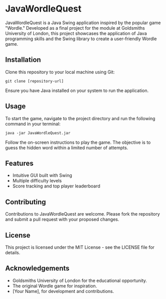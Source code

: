 
# JavaWordleQuest

JavaWordleQuest is a Java Swing application inspired by the popular game "Wordle." Developed as a final project for the module at Goldsmiths University of London, this project showcases the application of Java programming skills and the Swing library to create a user-friendly Wordle game.

## Installation

Clone this repository to your local machine using Git:

```
git clone [repository-url]
```

Ensure you have Java installed on your system to run the application.

## Usage

To start the game, navigate to the project directory and run the following command in your terminal:

```
java -jar JavaWordleQuest.jar
```

Follow the on-screen instructions to play the game. The objective is to guess the hidden word within a limited number of attempts.

## Features

- Intuitive GUI built with Swing
- Multiple difficulty levels
- Score tracking and top player leaderboard

## Contributing

Contributions to JavaWordleQuest are welcome. Please fork the repository and submit a pull request with your proposed changes.

## License

This project is licensed under the MIT License - see the LICENSE file for details.

## Acknowledgements

- Goldsmiths University of London for the educational opportunity.
- The original Wordle game for inspiration.
- [Your Name], for development and contributions.
